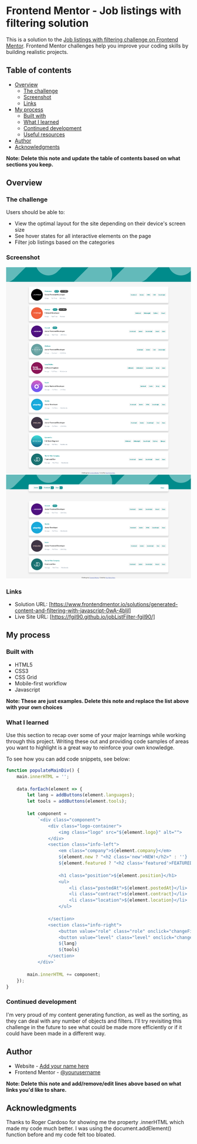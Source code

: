 # Frontend Mentor - Job listings with filtering solution

This is a solution to the [Job listings with filtering challenge on Frontend Mentor](https://www.frontendmentor.io/challenges/job-listings-with-filtering-ivstIPCt). Frontend Mentor challenges help you improve your coding skills by building realistic projects. 

## Table of contents

- [Overview](#overview)
  - [The challenge](#the-challenge)
  - [Screenshot](#screenshot)
  - [Links](#links)
- [My process](#my-process)
  - [Built with](#built-with)
  - [What I learned](#what-i-learned)
  - [Continued development](#continued-development)
  - [Useful resources](#useful-resources)
- [Author](#author)
- [Acknowledgments](#acknowledgments)

**Note: Delete this note and update the table of contents based on what sections you keep.**

## Overview

### The challenge

Users should be able to:

- View the optimal layout for the site depending on their device's screen size
- See hover states for all interactive elements on the page
- Filter job listings based on the categories

### Screenshot

![](./images/screenshot-nofilter.png)
![](./images/screenshot-filter.png)


### Links

- Solution URL: [https://www.frontendmentor.io/solutions/generated-content-and-filtering-with-javascript-0wA-4bljl]
- Live Site URL: [https://fgil90.github.io/jobListFilter-fgil90/]

## My process

### Built with

- HTML5
- CSS3
- CSS Grid
- Mobile-first workflow
- Javascript

**Note: These are just examples. Delete this note and replace the list above with your own choices**

### What I learned

Use this section to recap over some of your major learnings while working through this project. Writing these out and providing code samples of areas you want to highlight is a great way to reinforce your own knowledge.

To see how you can add code snippets, see below:


```js
function populateMainDiv() {
    main.innerHTML = '';

    data.forEach(element => {
        let lang = addButtons(element.languages);
        let tools = addButtons(element.tools);        

        let component =
            `<div class="component">
                <div class="logo-container">
                    <img class="logo" src="${element.logo}" alt="">
                </div>
                <section class="info-left">
                    <em class="company">${element.company}</em>
                    ${element.new ? "<h2 class='new'>NEW!</h2>" : ''}
                    ${element.featured ? "<h2 class='featured'>FEATURED!</h2>" : ''}

                    <h1 class="position">${element.position}</h1>
                    <ul>
                        <li class="postedAt">${element.postedAt}</li>
                        <li class="contract">${element.contract}</li>
                        <li class="location">${element.location}</li>
                    </ul>
                    
                </section>
                <section class="info-right">
                    <button value="role" class="role" onclick="changeFilters(event)">${element.role}</button>
                    <button value="level" class="level" onclick="changeFilters(event)">${element.level}</button>
                    ${lang}
                    ${tools}
                </section>
            </div>`

        main.innerHTML += component;
    });
}
```

### Continued development

I'm very proud of my content generating function, as well as the sorting, as they can deal with any number of objects and filters. I'll try revisiting this challenge in the future to see what could be made more efficiently or if it could have been made in a different way.


## Author

- Website - [Add your name here](https://www.your-site.com)
- Frontend Mentor - [@yourusername](https://www.frontendmentor.io/profile/yourusername)

**Note: Delete this note and add/remove/edit lines above based on what links you'd like to share.**

## Acknowledgments

Thanks to Roger Cardoso for showing me the property .innerHTML which made my code much better. I was using the document.addElement() function before and my code felt too bloated.

